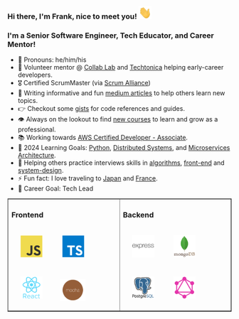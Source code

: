 ### Hi there, I'm Frank, nice to meet you! <img src="https://github.com/frankstepanski/frankstepanski/blob/master/assets/Hi.gif" width="29px" height="29px">

### I'm a Senior Software Engineer, Tech Educator, and Career Mentor!
- 👨 Pronouns: he/him/his
- 🌱 Volunteer mentor @ <a href="https://the-collab-lab.codes/">Collab Lab</a> and <a href="https://techtonica.org/">Techtonica</a> helping early-career developers. 
- 🎖️ Certified ScrumMaster (via <a href="https://github.com/frankstepanski/certificates/blob/master/scrum-alliance/CSM.pdf">Scrum Alliance</a>)
- 📝 Writing informative and fun <a href="https://frankstepanski.medium.com/">medium articles</a> to help others learn new topics.
- 👉 Checkout some <a href="https://gist.github.com/frankstepanski">gists</a> for code references and guides.
- 👁️ Always on the lookout to find <a href="https://github.com/frankstepanski/certificates">new courses</a> to learn and grow as a professional.
- 📚 Working towards <a href="https://aws.amazon.com/certification/certified-developer-associate/">AWS Certified Developer - Associate</a>.
- 🧠 2024 Learning Goals: <a href="https://www.educative.io/path/zero-to-hero-in-python">Python</a>, <a href="https://www.amazon.com/Understanding-Distributed-Systems-Second-applications/dp/1838430210/">Distributed Systems</a>, and <a href="https://www.udemy.com/course/design-microservices-architecture-with-patterns-principles/">Microservices Architecture</a>.
- 🐶 Helping others practice interviews skills in <a href="https://github.com/frankstepanski/algo-overflow">algorithms</a>, <a href="https://github.com/frankstepanski/front-end-interview-handbook">front-end</a> and <a href="https://github.com/frankstepanski/system-design-primer">system-design</a>.
- ⚡ Fun fact: I love traveling to <a href="https://thebestjapan.com/">Japan</a> and <a href="https://in.france.fr/en">France</a>.
- 🎯 Career Goal: Tech Lead


<table width="100%" border="1"><tr><td valign="top">

### Frontend  
<div>  
<img style="margin: 20px" src="assets/javascript-original.svg" alt="JavaScript" height="50" />  
<img style="margin: 20px" src="assets/typescript-original.svg" alt="TypeScript" height="50" />  
<img style="margin: 20px" src="assets/react-original-wordmark.svg" alt="React" height="50" /> 
<img style="margin: 15px" src="assets/mocha.png" alt="Mocha" height="50" />  
</div>

</td><td valign="top">

### Backend  
<div>  
<img style="margin: 20px" src="assets/express-original-wordmark.svg" alt="Express.js" height="50" />  
<img style="margin: 20px" src="assets/mongodb-original-wordmark.svg" alt="MongoDB" height="50" />   
<img style="margin: 20px" src="assets/postgresql-original-wordmark.svg" alt="Postgres" height="50" />  
<img style="margin: 20px" src="assets/graphql.png" alt="GraphQL" height="50" />  
</div>

</td></tr></table>
